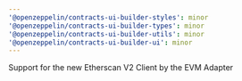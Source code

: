 ```yaml
---
'@openzeppelin/contracts-ui-builder-styles': minor
'@openzeppelin/contracts-ui-builder-types': minor
'@openzeppelin/contracts-ui-builder-utils': minor
'@openzeppelin/contracts-ui-builder-ui': minor
---
```


Support for the new Etherscan V2 Client by the EVM Adapter
